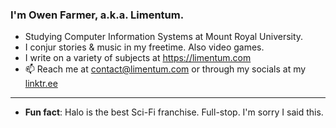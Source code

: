 ### I'm Owen Farmer, a.k.a. Limentum.
- Studying Computer Information Systems at Mount Royal University.
- I conjur stories & music in my freetime. Also video games.
- I write on a variety of subjects at https://limentum.com
- 📫 Reach me at contact@limentum.com or through my socials at my [linktr.ee](https://linktr.ee/limentum)

---

- **Fun fact**: Halo is the best Sci-Fi franchise. Full-stop. I'm sorry I said this.

